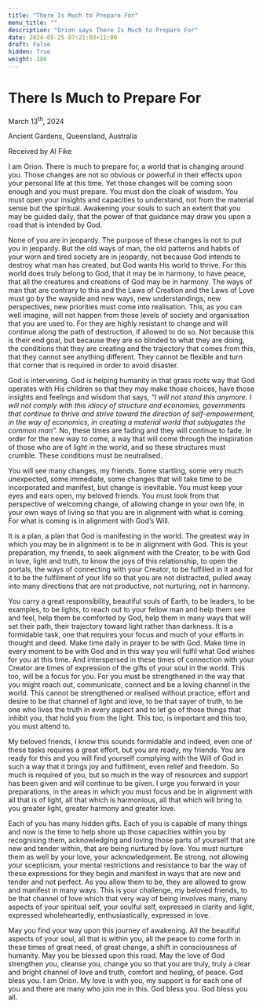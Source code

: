 ```yaml
---
title: "There Is Much to Prepare For"
menu_title: ""
description: "Orion says There Is Much to Prepare For"
date: 2024-05-25 07:21:03+11:00
draft: False
hidden: True
weight: 386
---
```

# There Is Much to Prepare For  

March 13<sup>th</sup>, 2024

Ancient Gardens, Queensland, Australia

Received by Al Fike 



I am Orion. There is much to prepare for, a world that is changing around you. Those changes are not so obvious or powerful in their effects upon your personal life at this time. Yet those changes will be coming soon enough and you must prepare. You must don the cloak of wisdom. You must open your insights and capacities to understand, not from the material sense but the spiritual. Awakening your souls to such an extent that you may be guided daily, that the power of that guidance may draw you upon a road that is intended by God. 

None of you are in jeopardy. The purpose of these changes is not to put you in jeopardy. But the old ways of man, the old patterns and habits of your worn and tired society are in jeopardy, not because God intends to destroy what man has created, but God wants His world to thrive. For this world does truly belong to God, that it may be in harmony, to have peace, that all the creatures and creations of God may be in harmony.
The ways of man that are contrary to this and the Laws of Creation and the Laws of Love must go by the wayside and new ways, new understandings, new perspectives, new priorities must come into realisation. This, as you can well imagine, will not happen from those levels of society and organisation that you are used to. For they are highly resistant to change and will continue along the path of destruction, if allowed to do so. Not because this is their end goal, but because they are so blinded to what they are doing, the conditions that they are creating and the trajectory that comes from this, that they cannot see anything different. They cannot be flexible and turn that corner that is required in order to avoid disaster.

God is intervening. God is helping humanity in that grass roots way that God operates with His children so that they may make those choices, have those insights and feelings and wisdom that says, *“I will not stand this anymore. I will not comply with this idiocy of structure and economies, governments that continue to thrive and strive toward the direction of self-empowerment, in the way of economics, in creating a material world that subjugates the common man”.* No, these times are fading and they will continue to fade. In order for the new way to come, a way that will come through the inspiration of those who are of light in the world, and so these structures must crumble. These conditions must be neutralised.
 
You will see many changes, my friends. Some startling, some very much unexpected, some immediate, some changes that will take time to be incorporated and manifest, but change is inevitable. You must keep your eyes and ears open, my beloved friends. You must look from that perspective of welcoming change, of allowing change in your own life, in your own ways of living so that you are in alignment with what is coming. For what is coming is in alignment with God’s Will. 

It is a plan, a plan that God is manifesting in the world. The greatest way in which you may be in alignment is to be in alignment with God. This is your preparation, my friends, to seek alignment with the Creator, to be with God in love, light and truth, to know the joys of this relationship, to open the portals, the ways of connecting with your Creator, to be fulfilled in it and for it to be the fulfilment of your life so that you are not distracted, pulled away into many directions that are not productive, not nurturing, not in harmony.

You carry a great responsibility, beautiful souls of Earth, to be leaders, to be examples, to be lights, to reach out to your fellow man and help them see and feel, help them be comforted by God, help them in many ways that will set their path, their trajectory toward light rather than darkness. It is a formidable task, one that requires your focus and much of your efforts in thought and deed. Make time daily in prayer to be with God. Make time in every moment to be with God and in this way you will fulfil what God wishes for you at this time. And interspersed in these times of connection with your Creator are times of expression of the gifts of your soul in the world. This too, will be a focus for you. For you must be strengthened in the way that you might reach out, communicate, connect and be a loving channel in the world. This cannot be strengthened or realised without practice, effort and desire to be that channel of light and love, to be that sayer of truth, to be one who lives the truth in every aspect and to let go of those things that inhibit you, that hold you from the light. This too, is important and this too, you must attend to.

My beloved friends, I know this sounds formidable and indeed, even one of these tasks requires a great effort, but you are ready, my friends. You are ready for this and you will find yourself complying with the Will of God in such a way that it brings joy and fulfilment, even relief and freedom. So much is required of you, but so much in the way of resources and support has been given and will continue to be given. I urge you forward in your preparations, in the areas in which you must focus and be in alignment with all that is of light, all that which is harmonious, all that which will bring to you greater light, greater harmony and greater love. 

Each of you has many hidden gifts. Each of you is capable of many things and now is the time to help shore up those capacities within you by recognising them, acknowledging and loving those parts of yourself that are new and tender within, that are being nurtured by love. You must nurture them as well by your love, your acknowledgement. Be strong, not allowing your scepticism, your mental restrictions and resistance to bar the way of these expressions for they begin and manifest in ways that are new and tender and not perfect. As you allow them to be, they are allowed to grow and manifest in many ways. This is your challenge, my beloved friends, to be that channel of love which that very way of being involves many, many aspects of your spiritual self, your soulful self, expressed in clarity and light, expressed wholeheartedly, enthusiastically, expressed in love. 

May you find your way upon this journey of awakening. All the beautiful aspects of your soul, all that is within you, all the peace to come forth in these times of great need, of great change, a shift in consciousness of humanity. May you be blessed upon this road. May the love of God strengthen you, cleanse you, change you so that you are truly, truly a clear and bright channel of love and truth, comfort and healing, of peace. God bless you. I am Orion. My love is with you, my support is for each one of you and there are many who join me in this. God bless you. God bless you all.